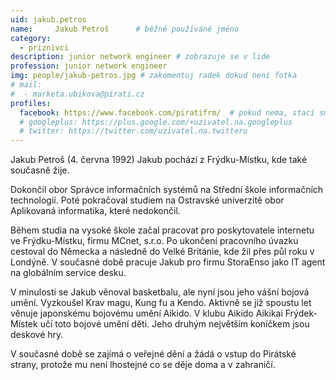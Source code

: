 ```yaml
---
uid: jakub.petros
name:     Jakub Petroš  	# běžně používáné jméno
category:
  - priznivci
description: junior network engineer # zobrazuje se v lide
profession: junior network engineer
img: people/jakub-petros.jpg # zakomentuj radek dokud není fotka
# mail:
#  - marketa.ubikova@pirati.cz
profiles:
  facebook: https://www.facebook.com/piratifrm/  # pokud nema, staci smazat tuto radku
  # googleplus: https://plus.google.com/+uzivatel.na.googleplus
  # twitter: https://twitter.com/uzivatel.na.twitteru
---
```

Jakub Petroš (4. června 1992) Jakub pochází z Frýdku-Místku, kde také současně žije.

Dokončil obor Správce informačních systémů na Střední škole informačních technologií. Poté pokračoval studiem na Ostravské univerzitě obor Aplikovaná informatika, které nedokončil.

Během studia na vysoké škole začal pracovat pro poskytovatele internetu ve Frýdku-Místku, firmu MCnet, s.r.o. Po ukončení pracovního úvazku cestoval do Německa a následně do Velké Británie, kde žil přes půl roku v Londýně. V současné době pracuje Jakub pro firmu StoraEnso jako IT agent na globálním service desku.

V minulosti se Jakub věnoval basketbalu, ale nyní jsou jeho vášní bojová umění. Vyzkoušel Krav magu, Kung fu a Kendo. Aktivně se již spoustu let věnuje japonskému bojovému umění Aikido. V klubu Aikido Aikikai Frýdek-Místek učí toto bojové umění děti. Jeho druhým největším koníčkem jsou deskové hry.

V současné době se zajímá o veřejné dění a žádá o vstup do Pirátské strany, protože mu není lhostejné co se děje doma a v zahraničí.
